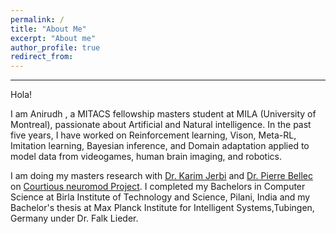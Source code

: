 ```yaml
---
permalink: /
title: "About Me"
excerpt: "About me"
author_profile: true
redirect_from: 
---
```

***
Hola!

I am Anirudh , a MITACS fellowship masters student at MILA (University of Montreal), passionate about Artificial and Natural intelligence. 
In the past five years, I have worked on Reinforcement learning, Vison, Meta-RL, Imitation learning, Bayesian inference, and Domain adaptation applied to model data from videogames, human brain imaging, and robotics. 

I am doing my masters research with [Dr. Karim Jerbi](https://mila.quebec/en/person/karim-jerbi/) and [Dr. Pierre Bellec](https://simexp.github.io/lab-website/team.html) on [Courtious neuromod Project](https://www.cneuromod.ca/). I completed my Bachelors in Computer Science at Birla Institute of Technology and Science, Pilani, India and my Bachelor's thesis at Max Planck Institute for Intelligent Systems,Tubingen, Germany under Dr. Falk Lieder.


  <Edit required>



